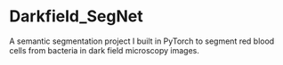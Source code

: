 # Darkfield_SegNet
A semantic segmentation project I built in PyTorch to segment red blood cells from bacteria in dark field microscopy images. 

